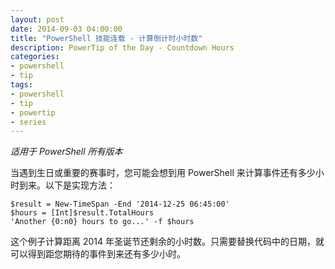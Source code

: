 ```yaml
---
layout: post
date: 2014-09-03 04:00:00
title: "PowerShell 技能连载 - 计算倒计时小时数"
description: PowerTip of the Day - Countdown Hours
categories:
- powershell
- tip
tags:
- powershell
- tip
- powertip
- series
---
```

_适用于 PowerShell 所有版本_

当遇到生日或重要的赛事时，您可能会想到用 PowerShell 来计算事件还有多少小时到来。以下是实现方法：

    $result = New-TimeSpan -End '2014-12-25 06:45:00'
    $hours = [Int]$result.TotalHours
    'Another {0:n0} hours to go...' -f $hours 

这个例子计算距离 2014 年圣诞节还剩余的小时数。只需要替换代码中的日期，就可以得到距您期待的事件到来还有多少小时。

<!--本文国际来源：[Countdown Hours](http://community.idera.com/powershell/powertips/b/tips/posts/countdown-hours)-->
